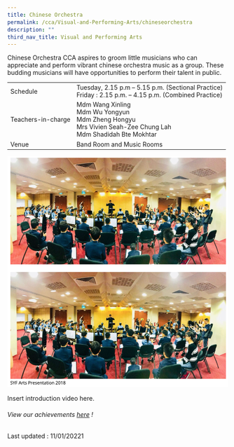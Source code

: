 ```yaml
---
title: Chinese Orchestra
permalink: /cca/Visual-and-Performing-Arts/chineseorchestra
description: ""
third_nav_title: Visual and Performing Arts
---
```

Chinese Orchestra CCA aspires to groom little musicians who can appreciate and perform vibrant chinese orchestra music as a group. These budding musicians will have opportunities to perform their talent in public.

|  |  |
|---|---|
| Schedule | Tuesday, 2.15 p.m – 5.15 p.m. (Sectional Practice)<br>Friday : 2.15 p.m. – 4.15 p.m. (Combined Practice) |
| Teachers-in-charge | Mdm Wang Xinling<br>Mdm Wu Yongyun <br>Mdm Zheng Hongyu <br>Mrs Vivien Seah-Zee Chung Lah<br>Mdm Shadidah Bte Mokhtar |
|  Venue | Band Room and Music Rooms  |

![](/images/cca14.png)

Insert introduction video here.

###### View our achievements [here](https://moe-sembawangpri-staging.netlify.app/our-students/non-academic-achievements/aesthetics) !

Last updated : 11/01/20221